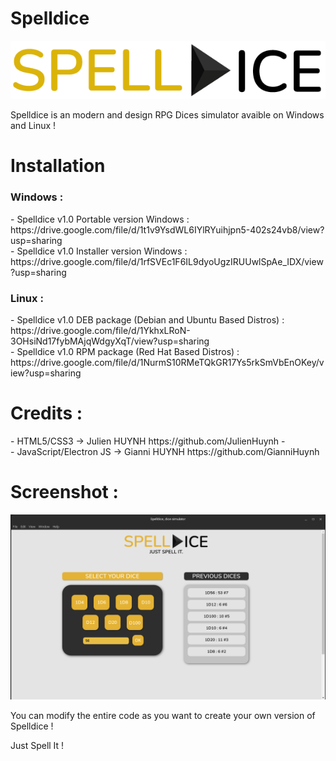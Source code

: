 # Spelldice

<img src="assets/img/Spelldice.png">

Spelldice is an modern and design RPG Dices simulator avaible on Windows and Linux !

<h1><strong>Installation</strong></h1>

<h3><strong>Windows :</strong></h3>
- Spelldice v1.0 Portable version Windows  : https://drive.google.com/file/d/1t1v9YsdWL6IYlRYuihjpn5-402s24vb8/view?usp=sharing
</br>
- Spelldice v1.0 Installer version Windows : https://drive.google.com/file/d/1rfSVEc1F6IL9dyoUgzIRUUwlSpAe_IDX/view?usp=sharing

<h3><strong>Linux :</strong></h3>
- Spelldice v1.0 DEB package (Debian and Ubuntu Based Distros) : https://drive.google.com/file/d/1YkhxLRoN-3OHsiNd17fybMAjqWdgyXqT/view?usp=sharing
</br>
- Spelldice v1.0 RPM package (Red Hat Based Distros) : https://drive.google.com/file/d/1NurmS10RMeTQkGR17Ys5rkSmVbEnOKey/view?usp=sharing


<h1><strong>Credits :</strong></h1>
- HTML5/CSS3 -> Julien HUYNH https://github.com/JulienHuynh
-</br>
- JavaScript/Electron JS -> Gianni HUYNH https://github.com/GianniHuynh

<h1><strong>Screenshot :</strong></h1>
<img src="screenshot.png">

You can modify the entire code as you want to create your own version of Spelldice !

Just Spell It !
